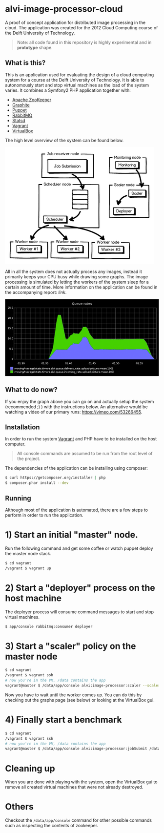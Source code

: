 alvi-image-processor-cloud
==========================

A proof of concept application for distributed image processing in the cloud.
The application was created for the 2012 Cloud Computing course of the Delft
University of Technology.

> Note: all code found in this repository is highly experimental and in **prototype** shape.

What is this?
-------------
This is an application used for evaluating the design of a cloud computing
system for a course at the Delft University of Technology. It is able to
autonomously start and stop virtual machines as the load of the system varies.
It combines a Symfony2 PHP application together with:

- [Apache ZooKeeper](http://zookeeper.apache.org/)
- [Graphite](http://graphite.wikidot.com/)
- [Puppet](http://puppetlabs.com/)
- [RabbitMQ](http://www.rabbitmq.com/)
- [Statsd](https://github.com/etsy/statsd)
- [Vagrant](http://vagrantup.com)
- [VirtualBox](https://www.virtualbox.org/)

The high level overview of the system can be found below.

![System design](https://github.com/asm89/alvi-image-processor-cloud/raw/master/doc/system-design.png)

All in all the system does not actually process any images, instead it
primarily keeps your CPU busy while drawing some graphs. The image processing
is simulated by letting the workers of the system sleep for a certain amount of
time. More information on the application can be found in the accompanying
report: *link*.

![Queuerate graph](https://github.com/asm89/alvi-image-processor-cloud/raw/master/doc/queuerate.png)


What to do now?
---------------
If you enjoy the graph above you can go on and actually setup the system
(recommended ;) ) with the instructions below. An alternative would be watching a
video of our primary runs: https://vimeo.com/53266455.


Installation
------------

In order to run the system [Vagrant](http://vagrantup.com/) and PHP have to be
installed on the host computer.

> All console commands are assumed to be run from the root level of the project.

The dependencies of the application can be installing using composer:

```bash
$ curl https://getcomposer.org/installer | php
$ composer.phar install --dev
```

Running
-------

Although most of the application is automated, there are a few steps to perform
in order to run the application.

# 1) Start an initial "master" node.

Run the following command and get some coffee or watch puppet deploy the master
node stack.

```bash
$ cd vagrant
/vagrant $ vagrant up
```

# 2) Start a "deployer" process on the host machine
The deployer process will consume command messages to start and stop virtual
machines.

```bash
$ app/console rabbitmq:consumer deployer
```

# 3) Start a "scaler" policy on the master node

```bash
$ cd vagrant
/vagrant $ vagrant ssh
# now you're in the VM, /data contains the app
vagrant@master $ /data/app/console alvi:image-processor:scaler --scalerpolicy queuesize
```

Now you have to wait until the worker comes up. You can do this by checking out
the graphs page (see below) or looking at the VirtualBox gui.

# 4) Finally start a benchmark

```bash
$ cd vagrant
/vagrant $ vagrant ssh
# now you're in the VM, /data contains the app
vagrant@master $ /data/app/console alvi:image-processor:jobSubmit /data/burstWorkload.log
```

# Cleaning up

When you are done with playing with the system, open the VirtualBox gui to
remove all created virtual machines that were not already destroyed.

# Others

Checkout the `/data/app/console` command for other possible commands such as
inspecting the contents of zookeeper.
